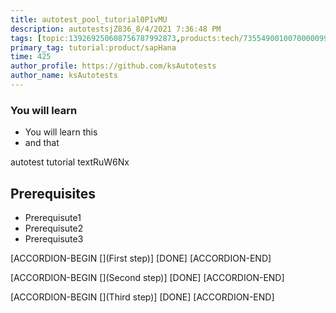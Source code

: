 ```yaml
---
title: autotest_pool_tutorial0P1vMU
description: autotestsjZ836_8/4/2021 7:36:48 PM
tags: [topic:139269250608756787992873,products:tech/73554900100700000996,tutorial:experience/advanced]
primary_tag: tutorial:product/sapHana
time: 425
author_profile: https://github.com/ksAutotests
author_name: ksAutotests
---
```

### You will learn
- You will learn this
- and that

autotest tutorial textRuW6Nx

## Prerequisites
- Prerequisute1
- Prerequisute2
- Prerequisute3

[ACCORDION-BEGIN [](First step)]
[DONE]
[ACCORDION-END]

[ACCORDION-BEGIN [](Second step)]
[DONE]
[ACCORDION-END]

[ACCORDION-BEGIN [](Third step)]
[DONE]
[ACCORDION-END]

